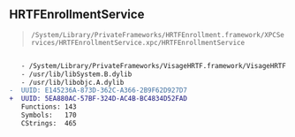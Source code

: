 ## HRTFEnrollmentService

> `/System/Library/PrivateFrameworks/HRTFEnrollment.framework/XPCServices/HRTFEnrollmentService.xpc/HRTFEnrollmentService`

```diff

   - /System/Library/PrivateFrameworks/VisageHRTF.framework/VisageHRTF
   - /usr/lib/libSystem.B.dylib
   - /usr/lib/libobjc.A.dylib
-  UUID: E145236A-873D-362C-A366-2B9F62D927D7
+  UUID: 5EA880AC-57BF-324D-AC4B-BC4834D52FAD
   Functions: 143
   Symbols:   170
   CStrings:  465

```
